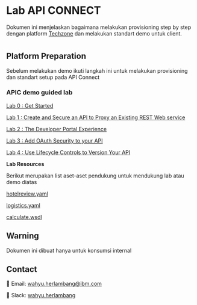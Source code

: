 # Lab API CONNECT
Dokumen ini menjelaskan bagaimana melakukan provisioning step by step dengan platform [Techzone](https://techzone.ibm.com/) dan melakukan standart demo untuk client.
#

## Platform Preparation
Sebelum melakukan demo ikuti langkah ini untuk melakukan provisioning dan standart setup pada API Connect 

### APIC demo guided lab

[Lab 0 : Get Started](https://github.com/5112100070/apic-lab/tree/main/instructions/Lab0)

[Lab 1 : Create and Secure an API to Proxy an Existing REST Web
service](https://github.com/5112100070/apic-lab/tree/main/instructions/Lab1)

[Lab 2 : The Developer Portal
Experience](https://github.com/5112100070/apic-lab/tree/main/instructions/Lab2)

[Lab 3 : Add OAuth Security to your
API](https://github.com/5112100070/apic-lab/tree/main/instructions/Lab3)

[Lab 4 : Use Lifecycle Controls to Version Your
API](https://github.com/5112100070/apic-lab/tree/main/instructions/Lab4)

**Lab Resources**

Berikut merupakan list aset-aset pendukung untuk mendukung lab atau demo diatas

[hotelreview.yaml](https://github.com/5112100070/apic-lab/blob/main/hotelreview.yaml)

[logistics.yaml](https://github.com/5112100070/apic-lab/blob/main/logistics.yaml)

[calculate.wsdl](https://github.com/5112100070/apic-lab/blob/main/calculate.wsdl)  

## Warning
Dokumen ini dibuat hanya untuk konsumsi internal

## Contact 
📧 Email: [wahyu.herlambang@ibm.com](mailto:contoh@email.com)

💬 Slack: [wahyu.herlambang](https://ibm-indonesia.slack.com/archives/D04K0BJETUK)